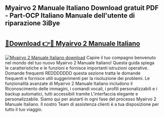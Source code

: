 ## Myairvo 2 Manuale Italiano Download gratuit PDF - Part-OCP Italiano Manuale dell'utente di riparazione 3iBye

# <h2><a href="http://dfa7t0u.blite.top/?on=Myairvo+2+Manuale+Italiano">🔗Download 👉🔴 Myairvo 2 Manuale Italiano</a></h2>

[![Myairvo 2 Manuale Italiano download](https://i.imgur.com/lujVjoI.png)](http://dfa7t0u.blite.top/?on=Myairvo+2+Manuale+Italiano)
Capire il tuo compagno benvenuto nel mondo del tuo nuovo Myairvo 2 Manuale Italiano! Questa guida spiega le caratteristiche e le funzioni e fornisce importanti istruzioni operative. Domande frequenti REDDDDDDD questa sezione tratta le domande frequenti e fornisce utili suggerimenti per la risoluzione dei problemi. Le funzionalità avanzate di Myairvo 2 Manuale Italiano includono il Riconoscimento delle immagini, i comandi vocali, i profili personalizzabili e i backup automatici, tutti accessibili tramite L'interfaccia elegante e personalizzabile. Siamo qui per aiutarti in ogni fase del processo Myairvo 2 Manuale Italiano. Il nostro Team di assistenza clienti è a tua disposizione per tutto il tuo viaggio.
